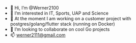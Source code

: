 - 👋 Hi, I’m @Werner2100
- 👀 I’m interested in IT, Sports, UAP and Science
- 🌱 At the moment I am working on a customer project  with  postgres/golang/flutter stack (running on Docker)
- 💞️ I’m looking to collaborate on cool Go projects
- 📫 werner2111@gmail.com

<!---
Werner2100/Werner2100 is a ✨ special ✨ repository because its `README.md` (this file) appears on your GitHub profile.
You can click the Preview link to take a look at your changes.
--->
